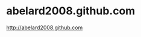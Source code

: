 abelard2008.github.com
==================

<a href="http://abelard2008.github.com">http://abelard2008.github.com</a>

